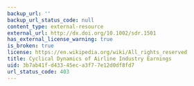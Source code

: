 ```yaml
---
backup_url: ''
backup_url_status_code: null
content_type: external-resource
external_url: http://dx.doi.org/10.1002/sdr.1501
has_external_license_warning: true
is_broken: true
license: https://en.wikipedia.org/wiki/All_rights_reserved
title: Cyclical Dynamics of Airline Industry Earnings
uid: 3b7ab41f-d433-45ec-a3f7-7e12d0df8fd7
url_status_code: 403
---
```

